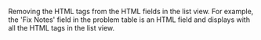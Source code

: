 Removing the HTML tags from the HTML fields in the list view.
For example, the 'Fix Notes' field in the problem table is an HTML field and displays with all the HTML tags in the list view.
